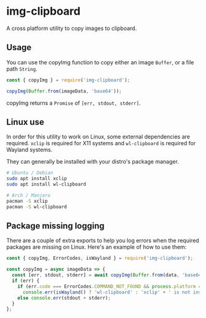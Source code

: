 # img-clipboard

A cross platform utility to copy images to clipboard.

## Usage

You can use the copyImg function to copy either an image `Buffer`, or a file path `String`.

```javascript
const { copyImg } = require('img-clipboard');

copyImg(Buffer.from(imageData, 'base64'));
```

copyImg returns a `Promise` of `[err, stdout, stderr]`.

## Linux use

In order for this utility to work on Linux, some external dependencies are required. `xclip` is required for X11 systems and `wl-clipboard` is required for Wayland systems.

They can generally be installed with your distro's package manager.

```sh
# Ubuntu / Debian
sudo apt install xclip
sudo apt install wl-clipboard

# Arch / Manjaro
pacman -S xclip
pacman -S wl-clipboard
```

## Package missing logging

There are a couple of extra exports to help you log errors when the required packages are missing on Linux. Here's an example of how to use them:

```javascript
const { copyImg, ErrorCodes, isWayland } = require('img-clipboard');

const copyImg = async imageData => {
  const [err, stdout, stderr] = await copyImg(Buffer.from(data, 'base64'));
  if (err) {
    if (err.code === ErrorCodes.COMMAND_NOT_FOUND && process.platform === 'linux')
      console.err(isWayland() ? 'wl-clipboard' : 'xclip' + ' is not installed');
    else console.err(stdout + stderr);
  }
};
```
